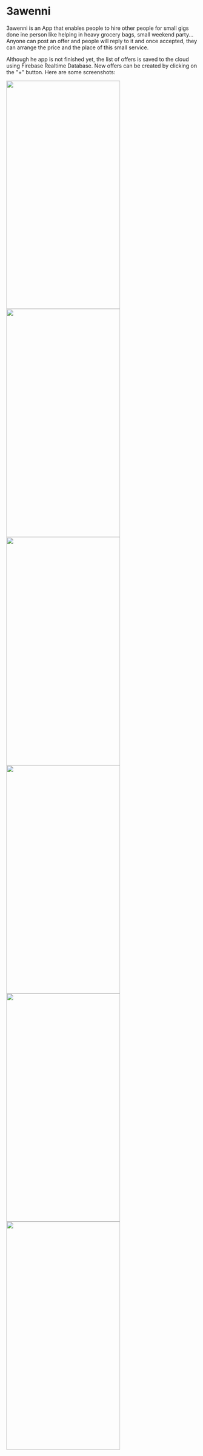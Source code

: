 # 3awenni

3awenni is an App that enables people to hire other people for small gigs done ine person like helping in heavy grocery bags, small weekend party... Anyone can post an offer and people will reply to it and once accepted, they can arrange the price and the place of this small service.

Although he app is not finished yet, the list of offers is saved to the cloud using Firebase Realtime Database. New offers can be created by clicking on the "+" button. Here are some screenshots:

<img src="https://user-images.githubusercontent.com/8702105/163650672-ee5b0d98-5e34-47e6-becb-ea07e94c031a.jpg" width="300" height="600"> <img src="https://user-images.githubusercontent.com/8702105/163650676-3ed077c2-52fc-4986-9b18-6fd5bf25efcc.jpg" width="300" height="600"> <img src="https://user-images.githubusercontent.com/8702105/163650686-7982b2ad-831b-4a8e-91ba-20e8a34f3e60.jpg" width="300" height="600"> <img src="https://user-images.githubusercontent.com/8702105/163650689-5e378a2b-0a1d-4be3-90a8-a420e95df02a.jpg" width="300" height="600"> <img src="https://user-images.githubusercontent.com/8702105/163650694-b6560283-677e-41f8-917e-7818acc9b1d0.jpg" width="300" height="600"> <img src="https://user-images.githubusercontent.com/8702105/163651965-ba4dd93c-2cd2-49bc-b691-d270ecd11a63.jpg" width="300" height="600">
